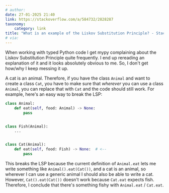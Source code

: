 ```yaml
---
# author:
date: 27-01-2025 21:40
link: https://stackoverflow.com/a/584732/2828287
taxonomy:
    category: link
title: "What is an example of the Liskov Substitution Principle? - Stack Overflow"
# via:
---
```


When working with typed Python code I get mypy complaining about the Liskov Substitution Principle quite frequently.
I end up rereading an explanation of it and it looks absolutely obvious to me.
So, I don't get how/why I keep messing it up.

A cat is an animal.
Therefore, if you have the class `Animal` and want to create a class `Cat`, you have to make sure that _wherever_ you can use a class `Animal`, you can replace that with `Cat` and the code should still work.
For example, here's an easy way to break the LSP:

```py
class Animal:
    def eat(self, food: Animal) -> None:
        pass


class Fish(Animal):
    ...


class Cat(Animal):
    def eat(self, food: Fish) -> None:  # <--
        pass
```

This breaks the LSP because the current definition of `Animal.eat` lets me write something like `Animal().eat(Cat())`, and a cat is an animal, so wherever I can use a generic animal I should also be able to write a cat.
However, `Cat().eat(Cat())` doesn't work because `Cat.eat` expects fish.
Therefore, I conclude that there's something fishy with `Animal.eat` / `Cat.eat`.
